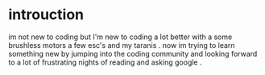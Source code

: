 # introuction
im not new to coding but I'm new to coding a lot better with a some brushless motors a few esc's and my taranis . now im trying to learn something new by jumping into the coding community and looking forward to a lot of frustrating nights of reading and asking google .
